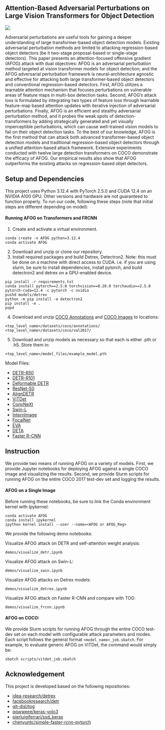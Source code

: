 ## Attention-Based Adversarial Perturbations on Large Vision Transformers for Object Detection

![](assets/examples.png)

Adversarial perturbations are useful tools for gaining a deeper understanding of large transformer-based object detection models. Existing adversarial perturbation methods are limited to attacking regression-based object detectors (be it two-stage proposal-based or single-stage detectors). This paper presents an attention-focused offensive gradient (AFOG) attack with dual objectives: AFOG is an adversarial perturbation method targeted at vision transformer models for object detection; and the AFOG adversarial perturbation framework is neural-architecture agnostic and effective for attacking both large transformer-based object detectors and conventional regression-based detectors. First, AFOG utilizes a learnable attention mechanism that focuses perturbations on vulnerable areas of feature maps in multi-box detection tasks. Second, AFOG’s attack loss is formulated by integrating two types of feature loss through learnable feature-map based attention updates with iterative injection of adversarial perturbations. Finally, AFOG is an efficient and stealthy adversarial perturbation method, and it probes the weak spots of detection-transformers by adding strategically generated and yet visually imperceptible perturbations, which can cause well-trained vision models to fail on their object detection tasks. To the best of our knowledge, AFOG is the first method that can attack both advanced transformer-based object detection models and traditional regression-based object detectors through a unified attention-based attack framework. Extensive experiments conducted with twelve large detection transformers on COCO demonstrate the efficacy of AFOG. Our empirical results also show that AFOG outperforms the existing attacks on regression-based objet detectors.

## Setup and Dependencies
This project uses Python 3.12.4 with PyTorch 2.5.0 and CUDA 12.4 on an NVIDIA A100 GPU. Other versions and hardware are not guaranteed to function properly. To run our code, following these steps (note that initial steps are different depending on model):

#### Running AFOG on Transformers and FRCNN

1. Create and activate a virtual environment.
```
conda create -n AFOG python=3.12.4
conda activate AFOG
```
2. Download and unzip or clone our repository.
3. Install required packages and build Detrex, Detectron2. Note: this must be done on a machine with direct access to CUDA. i.e. if you are using slurm, be sure to install dependencies, install pytorch, and build detectron2 and detrex on a GPU-enabled device. 
```
pip install -r requirements.txt
conda install pytorch==2.5.0 torchvision==0.20.0 torchaudio==2.5.0 pytorch-cuda=12.4 -c pytorch -c nvidia
pushd models/detrex
python -m pip install -e detectron2
pip install -e .
popd
```
4. Download and unzip [COCO Annotations](http://images.cocodataset.org/annotations/annotations_trainval2017.zip) and [COCO Images](http://images.cocodataset.org/zips/val2017.zip) to locations:
```
<top_level_name>/datasets/coco/annotations/
<top_level_name>/datasets/coco/val2017/
```

5. Download and unzip models as necessary so that each is either .pth or .h5. Store them in:
```
<top_level_name>/model_files/example_model.pth
```

Model Files:
* [DETR-R50](https://dl.fbaipublicfiles.com/detr/detr-r50-e632da11.pth)
* [DETR-R101](https://dl.fbaipublicfiles.com/detr/detr-r101-2c7b67e5.pth)
* [Deformable DETR](https://drive.google.com/file/d/1nDWZWHuRwtwGden77NLM9JoWe-YisJnA/view?usp=sharing)
* [ResNet-50](https://github.com/IDEA-Research/detrex-storage/releases/download/v0.2.0/dino_r50_4scale_12ep_49_2AP.pth)
* [AlignDETR](https://drive.google.com/file/d/1zQYe78fDdCmK3nwbAWYLvGCdQCFsTqoX/view?usp=share_link)
* [ViTDet](https://github.com/IDEA-Research/detrex-storage/releases/download/v0.2.1/dino_vitdet_base_4scale_50ep.pth)
* [ConvNeXt](https://github.com/IDEA-Research/detrex-storage/releases/download/v0.4.0/dino_convnext_large_384_4scale_12ep.pth)
* [Swin-L](https://drive.google.com/drive/folders/1qD5m1NmK0kjE5hh-G17XUX751WsEG-h_?usp=sharing)
* [InternImage](https://github.com/IDEA-Research/detrex-storage/releases/download/v0.4.0/dino_internimage_large_4scale_12ep.pth)
* [FocalNet](https://github.com/IDEA-Research/detrex-storage/releases/download/v0.2.1/dino_focalnet_large_lrf_384_fl4_5scale_12ep.pth)
* [EVA](https://huggingface.co/IDEA-CVR/DINO-EVA/resolve/main/dino_eva_01_o365_finetune_1280_lsj_augmentation_4scale_12ep.pth)
* [DETA](https://github.com/IDEA-Research/detrex-storage/releases/download/v0.3.0/converted_deta_swin_o365_finetune.pth)
* [Faster R-CNN](https://github.com/git-disl/TOG/releases/download/pm-v1.0/FRCNN.pth)

## Instruction
We provide two means of running AFOG on a variety of models. First, we provide Jupyter notebooks for deploying AFOG against a single COCO image and visualizing the results. Second, we provide Slurm scripts for running AFOG on the entire COCO 2017 test-dev set and logging the results.

#### AFOG on a Single Image
Before running these notebooks, be sure to link the Conda environment kernel with Ipykernel:

```
conda activate AFOG
conda install ipykernel                                    
ipython kernel install --user --name=<AFOG or AFOG_Reg>
```

We provide the following demo notebooks:

Visualize AFOG attack on DETR and self-attention weight analysis:
```
demos/visualize_detr.ipynb
```
Visualize AFOG attack on Swin-L:
```
demos/visualize_swin.ipynb
```
Visualize AFOG attacks on Detrex models:
```
demos/visualize_detrex.ipynb
```
Visualize AFOG attack on Faster R-CNN and compare with TOG:
```
demos/visualize_frcnn.ipynb
```

#### AFOG on COCO:
We provide Slurm scripts for running AFOG through the entire COCO test-dev set on each model with configurable attack parameters and modes. Each script follows the general format `<model_name>_job.sbatch`. For example, to evaluate generic AFOG on ViTDet, the command would simply be:
```
sbatch scripts/vitdet_job.sbatch
```


## Acknowledgement
This project is developed based on the following repositories:
* [idea-research/detrex](https://github.com/IDEA-Research/detrex/tree/main?tab=readme-ov-file)
* [facebookresearch/detr](https://github.com/facebookresearch/detr)
* [git-disl/tog](https://github.com/git-disl/TOG/tree/master)
* [qqwweee/keras-yolo3](https://github.com/qqwweee/keras-yolo3)
* [pierluigiferrari/ssd_keras](https://github.com/pierluigiferrari/ssd_keras)
* [chenyuntc/simple-faster-rcnn-pytorch](https://github.com/chenyuntc/simple-faster-rcnn-pytorch)

